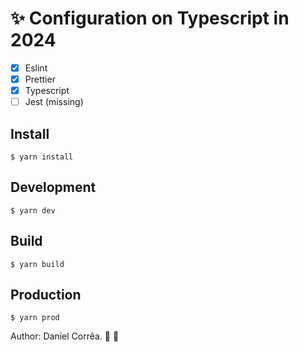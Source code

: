 # ✨ Configuration on Typescript in 2024

- [x] Eslint
- [x] Prettier
- [x] Typescript
- [ ] Jest (missing)

## Install

```shell
$ yarn install
```

## Development

```shell
$ yarn dev
```

## Build

```shell
$ yarn build
```

## Production

```shell
$ yarn prod
```

Author: Daniel Corrêa. 🚀 💜
